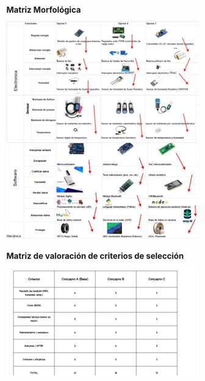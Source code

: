 ## Matriz Morfológica
![Caja](/Imagenes/morfologia1.png)
![Caja](/Imagenes/morfologia2.png)
![Caja](/Imagenes/morfologia3.png)

## Matriz de valoración de criterios de selección
![Caja](/Imagenes/tabla1.png)
